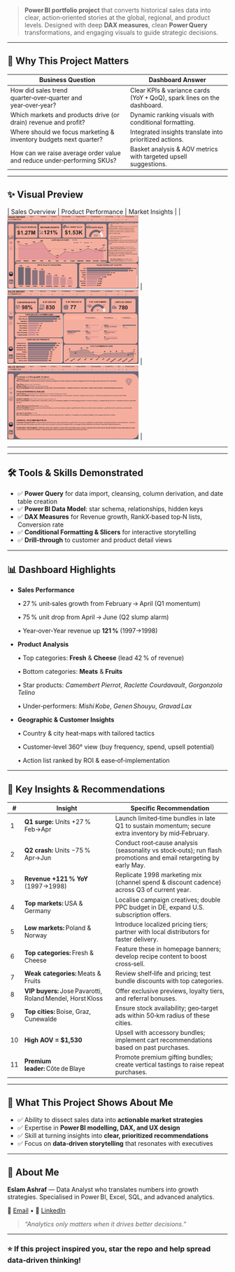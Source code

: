 > **Power BI portfolio project** that converts historical sales data into clear, action‑oriented stories at the global, regional, and product levels.
> Designed with deep **DAX measures**, clean **Power Query** transformations, and engaging visuals to guide strategic decisions.

---

## 🚀 Why This Project Matters

| Business Question                                                      | Dashboard Answer                                                       |
| ---------------------------------------------------------------------- | ---------------------------------------------------------------------- |
| How did sales trend quarter‑over‑quarter and year‑over‑year?           | Clear KPIs & variance cards (YoY + QoQ), spark lines on the dashboard. |
| Which markets and products drive (or drain) revenue and profit?        | Dynamic ranking visuals with conditional formatting.                   |
| Where should we focus marketing & inventory budgets next quarter?      | Integrated insights translate into prioritized actions.                |
| How can we raise average order value and reduce under‑performing SKUs? | Basket analysis & AOV metrics with targeted upsell suggestions.        |


---

## ✨ Visual Preview

| Sales Overview | Product Performance | Market Insights |
| <img src="assets/sales-overview.png" width="300"/> | <img src="assets/product-performance.png" width="300"/> | <img src="assets/market-insights.png" width="300"/> |

---

---

## 🛠️ Tools & Skills Demonstrated

* ✅ **Power Query** for data import, cleansing, column derivation, and date table creation
* ✅ **Power BI Data Model**: star schema, relationships, hidden keys
* ✅ **DAX Measures** for Revenue growth, RankX‑based top‑N lists, Conversion rate
* ✅ **Conditional Formatting & Slicers** for interactive storytelling
* ✅ **Drill‑through** to customer and product detail views

---

## 📊 Dashboard Highlights

* **Sales Performance**

  • 27 % unit‑sales growth from February → April (Q1 momentum)

  • 75 % unit drop from April → June (Q2 slump alarm)

  • Year‑over‑Year revenue up **121 %** (1997→1998)

* **Product Analysis**

  • Top categories: **Fresh** & **Cheese** (lead 42 % of revenue)&#x20;

  • Bottom categories: **Meats** & **Fruits**

  • Star products: *Camembert Pierrot*, *Raclette Courdavault*, *Gorgonzola Telino*

  • Under‑performers: *Mishi Kobe*, *Genen Shouyu*, *Gravad Lax*

* **Geographic & Customer Insights**

  • Country & city heat‑maps with tailored tactics

  • Customer‑level 360° view (buy frequency, spend, upsell potential)

  • Action list ranked by ROI & ease‑of‑implementation

---

## 📌 Key Insights & Recommendations

| #  | Insight                                                    | Specific Recommendation                                                                                           |
| -- | ---------------------------------------------------------- | ----------------------------------------------------------------------------------------------------------------- |
| 1  | **Q1 surge:** Units +27 % Feb→Apr                          | Launch limited‑time bundles in late Q1 to sustain momentum; secure extra inventory by mid‑February.               |
| 2  | **Q2 crash:** Units −75 % Apr→Jun                          | Conduct root‑cause analysis (seasonality vs stock‑outs); run flash promotions and email retargeting by early May. |
| 3  | **Revenue +121 % YoY** (1997→1998)                         | Replicate 1998 marketing mix (channel spend & discount cadence) across Q3 of current year.                        |
| 4  | **Top markets:** USA & Germany                             | Localise campaign creatives; double PPC budget in DE, expand U.S. subscription offers.                            |
| 5  | **Low markets:** Poland & Norway                           | Introduce localized pricing tiers; partner with local distributors for faster delivery.                           |
| 6  | **Top categories:** Fresh & Cheese                         | Feature these in homepage banners; develop recipe content to boost cross‑sell.                                    |
| 7  | **Weak categories:** Meats & Fruits                        | Review shelf‑life and pricing; test bundle discounts with top categories.                                         |
| 8  | **VIP buyers:** Jose Pavarotti, Roland Mendel, Horst Kloss | Offer exclusive previews, loyalty tiers, and referral bonuses.                                                    |
| 9  | **Top cities:** Boise, Graz, Cunewalde                     | Ensure stock availability; geo‑target ads within 50‑km radius of these cities.                                    |
| 10 | **High AOV = \$1,530**                                     | Upsell with accessory bundles; implement cart recommendations based on past purchases.                            |
| 11 | **Premium leader:** Côte de Blaye                          | Promote premium gifting bundles; create vertical tastings to raise repeat purchases.                              |

---

## 🧠 What This Project Shows About Me

* ✅ Ability to dissect sales data into **actionable market strategies**
* ✅ Expertise in **Power BI modelling, DAX, and UX design**
* ✅ Skill at turning insights into **clear, prioritized recommendations**
* ✅ Focus on **data‑driven storytelling** that resonates with executives

---

## 👤 About Me

**Eslam Ashraf** — Data Analyst who translates numbers into growth strategies. Specialised in Power BI, Excel, SQL, and advanced analytics.

📧 [Email](mailto:islamashraf.b@gmail.com) • 👤 [LinkedIn](https://www.linkedin.com/in/eslamashraff/)

> *“Analytics only matters when it drives better decisions.”*

---

### ⭐ If this project inspired you, **star the repo** and help spread data‑driven thinking!
